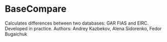 # BaseCompare
Calculates differences between two databases: GAR FIAS and EIRC.
Developed in practice.
Authors: Andrey Kazbekov, Alena Sidorenko, Fedor Bugaichuk
